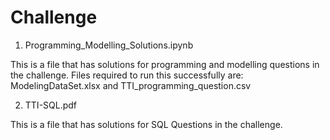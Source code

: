 # Challenge

1. Programming_Modelling_Solutions.ipynb

  This is a file that has solutions for programming and modelling questions in the challenge.
  Files required to run this successfully are: ModelingDataSet.xlsx and TTI_programming_question.csv 

2. TTI-SQL.pdf

  This is a file that has solutions for SQL Questions in the challenge.
